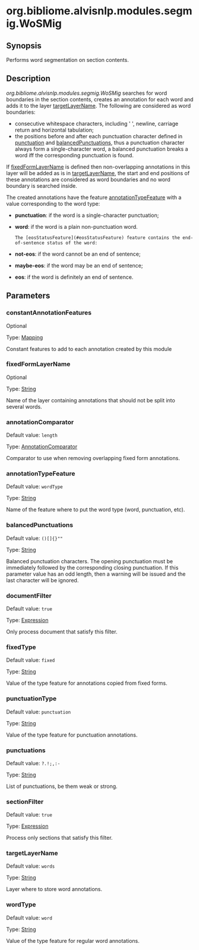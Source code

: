 # org.bibliome.alvisnlp.modules.segmig.WoSMig

## Synopsis

Performs word segmentation on section contents.

## Description

*org.bibliome.alvisnlp.modules.segmig.WoSMig* searches for word boundaries in the section contents, creates an annotation for each word and adds it to the layer [targetLayerName](#targetLayerName). The following are considered as word boundaries:
      
* consecutive whitespace characters, including ' ', newline, carriage return and horizontal tabulation;
* the positions before and after each punctuation character defined in [punctuation](#punctuation) and [balancedPunctuations](#balancedPunctuations), thus a punctuation character always form a single-character word, a balanced punctuation breaks a word iff the corresponding punctuation is found.



If [fixedFormLayerName](#fixedFormLayerName) is defined then non-overlapping annotations in this layer will be added as is in [targetLayerName](#targetLayerName), the start and end positions of these annotations are considered as word boundaries and no word boundary is searched inside.

The created annotations have the feature [annotationTypeFeature](#annotationTypeFeature) with a value corresponding to the word type:
      
* **punctuation**: if the word is a single-character punctuation;
* **word**: if the word is a plain non-punctuation word.


      The [eosStatusFeature](#eosStatusFeature) feature contains the end-of-sentence status of the word:
      
* **not-eos**: if the word cannot be an end of sentence;
* **maybe-eos**: if the word may be an end of sentence;
* **eos**: if the word is definitely an end of sentence.



## Parameters

<a name="constantAnnotationFeatures">

### constantAnnotationFeatures

Optional

Type: [Mapping](../converter/alvisnlp.module.types.Mapping)

Constant features to add to each annotation created by this module

<a name="fixedFormLayerName">

### fixedFormLayerName

Optional

Type: [String](../converter/java.lang.String)

Name of the layer containing annotations that should not be split into several words.

<a name="annotationComparator">

### annotationComparator

Default value: `length`

Type: [AnnotationComparator](../converter/alvisnlp.corpus.AnnotationComparator)

Comparator to use when removing overlapping fixed form annotations.

<a name="annotationTypeFeature">

### annotationTypeFeature

Default value: `wordType`

Type: [String](../converter/java.lang.String)

Name of the feature where to put the word type (word, punctuation, etc).

<a name="balancedPunctuations">

### balancedPunctuations

Default value: `()[]{}""`

Type: [String](../converter/java.lang.String)

Balanced punctuation characters. The opening punctuation must be immediately followed by the corresponding closing punctuation. If this parameter value has an odd length, then a warning will be issued and the last character will be ignored.

<a name="documentFilter">

### documentFilter

Default value: `true`

Type: [Expression](../converter/alvisnlp.corpus.expressions.Expression)

Only process document that satisfy this filter.

<a name="fixedType">

### fixedType

Default value: `fixed`

Type: [String](../converter/java.lang.String)

Value of the type feature for annotations copied from fixed forms.

<a name="punctuationType">

### punctuationType

Default value: `punctuation`

Type: [String](../converter/java.lang.String)

Value of the type feature for punctuation annotations.

<a name="punctuations">

### punctuations

Default value: `?.!;,:-`

Type: [String](../converter/java.lang.String)

List of punctuations, be them weak or strong.

<a name="sectionFilter">

### sectionFilter

Default value: `true`

Type: [Expression](../converter/alvisnlp.corpus.expressions.Expression)

Process only sections that satisfy this filter.

<a name="targetLayerName">

### targetLayerName

Default value: `words`

Type: [String](../converter/java.lang.String)

Layer where to store word annotations.

<a name="wordType">

### wordType

Default value: `word`

Type: [String](../converter/java.lang.String)

Value of the type feature for regular word annotations.

